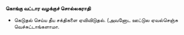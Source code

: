 **கொங்கு வட்டார வழக்குச் சொல்லகராதி**
- கெடுதல் செய்ய தீய சக்திகளை ஏவிவிடுதல். (அவனோட ஊட்டுல ஏவல்செஞ்சு வெச்சுட்டாங்களாமா.

